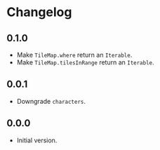 # Changelog

## 0.1.0

- Make `TileMap.where` return an `Iterable`.
- Make `TileMap.tilesInRange` return an `Iterable`.

## 0.0.1

- Downgrade `characters`.

## 0.0.0

- Initial version.
